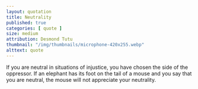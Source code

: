 ```yaml
---
layout: quotation
title: Neutrality
published: true
categories: [ quote ]
size: medium
attribution: Desmond Tutu
thumbnail: "/img/thumbnails/microphone-420x255.webp"
alttext: quote
---
```


If you are neutral in situations of injustice, you have chosen the side of the oppressor. If 
an elephant has its foot on the tail of a mouse and you say that you are neutral, the mouse 
will not appreciate your neutrality.
